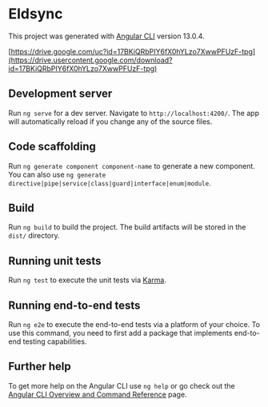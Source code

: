 # Eldsync

This project was generated with [Angular CLI](https://github.com/angular/angular-cli) version 13.0.4.

[https://drive.google.com/uc?id=17BKiQRbPIY6fX0hYLzo7XwwPFUzF-tpg](https://drive.usercontent.google.com/download?id=17BKiQRbPIY6fX0hYLzo7XwwPFUzF-tpg)

## Development server

Run `ng serve` for a dev server. Navigate to `http://localhost:4200/`. The app will automatically reload if you change any of the source files.

## Code scaffolding

Run `ng generate component component-name` to generate a new component. You can also use `ng generate directive|pipe|service|class|guard|interface|enum|module`.

## Build

Run `ng build` to build the project. The build artifacts will be stored in the `dist/` directory.

## Running unit tests

Run `ng test` to execute the unit tests via [Karma](https://karma-runner.github.io).

## Running end-to-end tests

Run `ng e2e` to execute the end-to-end tests via a platform of your choice. To use this command, you need to first add a package that implements end-to-end testing capabilities.

## Further help

To get more help on the Angular CLI use `ng help` or go check out the [Angular CLI Overview and Command Reference](https://angular.io/cli) page.
